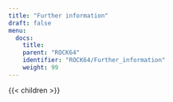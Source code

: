 ```yaml
---
title: "Further information"
draft: false
menu:
  docs:
    title:
    parent: "ROCK64"
    identifier: "ROCK64/Further_information"
    weight: 99
---
```


{{< children >}}
